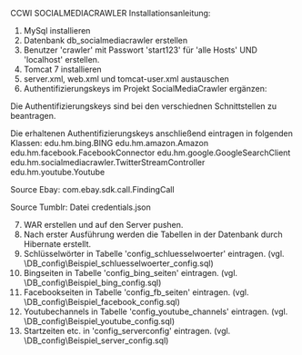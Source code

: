 CCWI SOCIALMEDIACRAWLER
Installationsanleitung:
  1. MySql installieren
  2. Datenbank db_socialmediacrawler erstellen
  3. Benutzer 'crawler' mit Passwort 'start123' für 'alle Hosts' UND 'localhost' erstellen.
  4. Tomcat 7 installieren
  5. server.xml, web.xml und tomcat-user.xml austauschen
  6. Authentifizierungskeys im Projekt SocialMediaCrawler ergänzen:

Die Authentifizierungskeys sind bei den verschiednen Schnittstellen zu beantragen.

Die erhaltenen Authentifizierungskeys anschließend eintragen in folgenden Klassen:
edu.hm.bing.BING
edu.hm.amazon.Amazon
edu.hm.facebook.FacebookConnector
edu.hm.google.GoogleSearchClient
edu.hm.socialmediacrawler.TwitterStreamController
edu.hm.youtube.Youtube

Source Ebay:
com.ebay.sdk.call.FindingCall

Source Tumblr:
Datei credentials.json

7. WAR erstellen und auf den Server pushen.
8. Nach erster Ausführung werden die Tabellen in der Datenbank durch Hibernate erstellt.
9. Schlüsselwörter in Tabelle 'config_schluesselwoerter' eintragen. (vgl. \DB_config\Beispiel_schluesselwoerter_config.sql)
10. Bingseiten in Tabelle 'config_bing_seiten' eintragen. (vgl. \DB_config\Beispiel_bing_config.sql)
11. Facebookseiten in Tabelle 'config_fb_seiten' eintragen. (vgl. \DB_config\Beispiel_facebook_config.sql)
12. Youtubechannels in Tabelle 'config_youtube_channels' eintragen. (vgl. \DB_config\Beispiel_youtube_config.sql)
13. Startzeiten etc. in 'config_serverconfig' eintragen. (vgl. \DB_config\Beispiel_server_config.sql)
